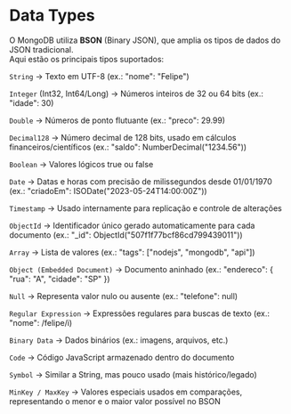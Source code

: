 # Data Types

O MongoDB utiliza **BSON** (Binary JSON), que amplia os tipos de dados do JSON tradicional.  
Aqui estão os principais tipos suportados:

``String`` → Texto em UTF-8 (ex.: "nome": "Felipe")

``Integer`` (Int32, Int64/Long) → Números inteiros de 32 ou 64 bits (ex.: "idade": 30)

``Double`` → Números de ponto flutuante (ex.: "preco": 29.99)

``Decimal128`` → Número decimal de 128 bits, usado em cálculos financeiros/científicos (ex.: "saldo": NumberDecimal("1234.56"))

``Boolean`` → Valores lógicos true ou false

``Date`` → Datas e horas com precisão de milissegundos desde 01/01/1970 (ex.: "criadoEm": ISODate("2023-05-24T14:00:00Z"))

``Timestamp`` → Usado internamente para replicação e controle de alterações

``ObjectId`` → Identificador único gerado automaticamente para cada documento (ex.: "_id": ObjectId("507f1f77bcf86cd799439011"))

``Array`` → Lista de valores (ex.: "tags": ["nodejs", "mongodb", "api"])

``Object (Embedded Document)`` → Documento aninhado (ex.: "endereco": { "rua": "A", "cidade": "SP" })

``Null`` → Representa valor nulo ou ausente (ex.: "telefone": null)

``Regular Expression`` → Expressões regulares para buscas de texto (ex.: "nome": /felipe/i)

``Binary Data`` → Dados binários (ex.: imagens, arquivos, etc.)

``Code`` → Código JavaScript armazenado dentro do documento

``Symbol`` → Similar a String, mas pouco usado (mais histórico/legado)

``MinKey / MaxKey`` → Valores especiais usados em comparações, representando o menor e o maior valor possível no BSON
